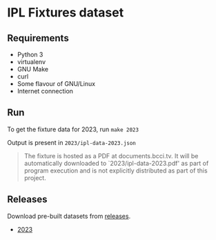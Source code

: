 # IPL Fixtures dataset

## Requirements 

- Python 3
- virtualenv
- GNU Make
- curl
- Some flavour of GNU/Linux
- Internet connection

## Run

To get the fixture data for 2023, run
`make 2023`

Output is present in `2023/ipl-data-2023.json`

> The fixture is hosted as a PDF at documents.bcci.tv. It will be automatically downloaded to `2023/ipl-data-2023.pdf' as part of program execution and is not explicitly distributed as part of this project.

## Releases

Download pre-built datasets from [releases](https://github.com/cool-mist/ipl-data/releases).

- [2023](https://github.com/cool-mist/ipl-data/releases/tag/2023)

